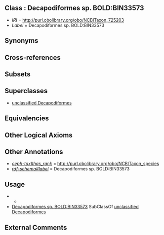 
## Class : Decapodiformes sp. BOLD:BIN33573

 * *IRI* = http://purl.obolibrary.org/obo/NCBITaxon_725203
 * *Label* = Decapodiformes sp. BOLD:BIN33573

## Synonyms


## Cross-references


## Subsets


## Superclasses

 * [unclassified Decapodiformes](../../NCBITaxon/01/NCBITaxon_725201.md)

## Equivalencies


## Other Logical Axioms


## Other Annotations

 * *[ceph-tax#has_rank](../../ceph-tax#has/nk/ceph-tax#has_rank.md)* = http://purl.obolibrary.org/obo/NCBITaxon_species
 * *[rdf-schema#label](../../el/rdf-schema#label.md)* = Decapodiformes sp. BOLD:BIN33573

## Usage

 * -
 * [Decapodiformes sp. BOLD:BIN33573](../../NCBITaxon/03/NCBITaxon_725203.md) SubClassOf [unclassified Decapodiformes](../../NCBITaxon/01/NCBITaxon_725201.md)

## External Comments

